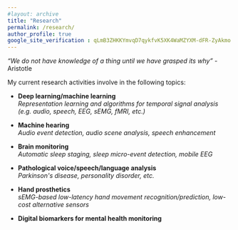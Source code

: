 ```yaml
---
#layout: archive
title: "Research"
permalink: /research/
author_profile: true
google_site_verification : qLmB3ZHKKYmvqD7qykfvK5XK4WaMZYXM-dFR-ZyAkmo
---
```

_“We do not have knowledge of a thing until we have grasped its why”_ - Aristotle

My current research activities involve in the following topics:

* **Deep learning/machine learning**<br/>*Representation learning and algorithms for temporal signal analysis (e.g. audio, speech, EEG, sEMG, fMRI, etc.)*

* **Machine hearing**<br/>*Audio event detection, audio scene analysis, speech enhancement*

* **Brain monitoring**<br/>*Automatic sleep staging, sleep micro-event detection, mobile EEG*

* **Pathological voice/speech/language analysis**<br/>*Parkinson's disease, personality disorder, etc.*

* **Hand prosthetics**<br/>*sEMG-based low-latency hand movement recognition/prediction, low-cost alternative sensors*

* **Digital biomarkers for mental health monitoring**<br/>

<!--- 
* Building biomarkers for brain diseases
* Deep learning/machine learning for temporal signal analysis
* Machine hearing, e.g. audio event detection/classification, audio scene analysis
* Pathological voice analysis
* Automatic sleep staging
* sEMG-based hand movement recognition/prediction
* Voice analysis for mental health monitoring
* Building biomarkers for brain diseases (e.g. Parkinson’s disease and psychosis)
* mHealth
-->
